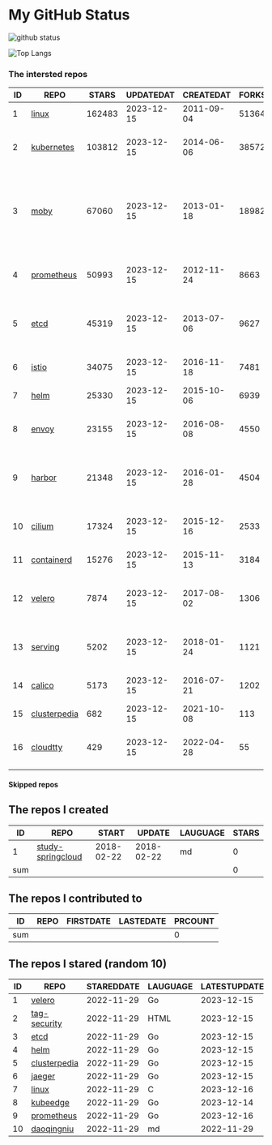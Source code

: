 # My GitHub Status

<img src="https://github-readme-stats-1.yihong0618.vercel.app/api?username=daoqingniu&show_icons=true&&&hide_title=true&count_private=true" alt="github status" />

![Top Langs](https://github-readme-stats-1.yihong0618.vercel.app/api/top-langs/?username=daoqingniu&layout=compact)

<!--START_SECTION:github_repos-->
### The intersted repos
| ID |                              REPO                               | STARS  | UPDATEDAT  | CREATEDAT  | FORKSCOUNT |                                                DESCRIPTIONS                                                |
|----|-----------------------------------------------------------------|--------|------------|------------|------------|------------------------------------------------------------------------------------------------------------|
|  1 | [linux](https://github.com/torvalds/linux)                      | 162483 | 2023-12-15 | 2011-09-04 |      51364 | Linux kernel source tree                                                                                   |
|  2 | [kubernetes](https://github.com/kubernetes/kubernetes)          | 103812 | 2023-12-15 | 2014-06-06 |      38572 | Production-Grade Container Scheduling and Management                                                       |
|  3 | [moby](https://github.com/moby/moby)                            |  67060 | 2023-12-15 | 2013-01-18 |      18982 | The Moby Project - a collaborative project for the container ecosystem to assemble container-based systems |
|  4 | [prometheus](https://github.com/prometheus/prometheus)          |  50993 | 2023-12-15 | 2012-11-24 |       8663 | The Prometheus monitoring system and time series database.                                                 |
|  5 | [etcd](https://github.com/etcd-io/etcd)                         |  45319 | 2023-12-15 | 2013-07-06 |       9627 | Distributed reliable key-value store for the most critical data of a distributed system                    |
|  6 | [istio](https://github.com/istio/istio)                         |  34075 | 2023-12-15 | 2016-11-18 |       7481 | Connect, secure, control, and observe services.                                                            |
|  7 | [helm](https://github.com/helm/helm)                            |  25330 | 2023-12-15 | 2015-10-06 |       6939 | The Kubernetes Package Manager                                                                             |
|  8 | [envoy](https://github.com/envoyproxy/envoy)                    |  23155 | 2023-12-15 | 2016-08-08 |       4550 | Cloud-native high-performance edge/middle/service proxy                                                    |
|  9 | [harbor](https://github.com/goharbor/harbor)                    |  21348 | 2023-12-15 | 2016-01-28 |       4504 | An open source trusted cloud native registry project that stores, signs, and scans content.                |
| 10 | [cilium](https://github.com/cilium/cilium)                      |  17324 | 2023-12-15 | 2015-12-16 |       2533 | eBPF-based Networking, Security, and Observability                                                         |
| 11 | [containerd](https://github.com/containerd/containerd)          |  15276 | 2023-12-15 | 2015-11-13 |       3184 | An open and reliable container runtime                                                                     |
| 12 | [velero](https://github.com/vmware-tanzu/velero)                |   7874 | 2023-12-15 | 2017-08-02 |       1306 | Backup and migrate Kubernetes applications and their persistent volumes                                    |
| 13 | [serving](https://github.com/knative/serving)                   |   5202 | 2023-12-15 | 2018-01-24 |       1121 | Kubernetes-based, scale-to-zero, request-driven compute                                                    |
| 14 | [calico](https://github.com/projectcalico/calico)               |   5173 | 2023-12-15 | 2016-07-21 |       1202 | Cloud native networking and network security                                                               |
| 15 | [clusterpedia](https://github.com/clusterpedia-io/clusterpedia) |    682 | 2023-12-15 | 2021-10-08 |        113 | The Encyclopedia of Kubernetes clusters                                                                    |
| 16 | [cloudtty](https://github.com/cloudtty/cloudtty)                |    429 | 2023-12-15 | 2022-04-28 |         55 | A Friendly Kubernetes CloudShell (Web Terminal) !                                                          |



#### Skipped repos
<!--END_SECTION:github_repos-->

<!--START_SECTION:my_github-->
## The repos I created
| ID  |                                 REPO                                 |   START    |   UPDATE   | LAUGUAGE | STARS |
|-----|----------------------------------------------------------------------|------------|------------|----------|-------|
|   1 | [study-springcloud](https://github.com/daoqingniu/study-springcloud) | 2018-02-22 | 2018-02-22 | md       |     0 |
| sum |                                                                      |            |            |          |     0 |

## The repos I contributed to
| ID  | REPO | FIRSTDATE | LASTEDATE | PRCOUNT |
|-----|------|-----------|-----------|---------|
| sum |      |           |           |       0 |

## The repos I stared (random 10)
| ID |                              REPO                               | STAREDDATE | LAUGUAGE | LATESTUPDATE |
|----|-----------------------------------------------------------------|------------|----------|--------------|
|  1 | [velero](https://github.com/vmware-tanzu/velero)                | 2022-11-29 | Go       | 2023-12-15   |
|  2 | [tag-security](https://github.com/cncf/tag-security)            | 2022-11-29 | HTML     | 2023-12-15   |
|  3 | [etcd](https://github.com/etcd-io/etcd)                         | 2022-11-29 | Go       | 2023-12-15   |
|  4 | [helm](https://github.com/helm/helm)                            | 2022-11-29 | Go       | 2023-12-15   |
|  5 | [clusterpedia](https://github.com/clusterpedia-io/clusterpedia) | 2022-11-29 | Go       | 2023-12-15   |
|  6 | [jaeger](https://github.com/jaegertracing/jaeger)               | 2022-11-29 | Go       | 2023-12-15   |
|  7 | [linux](https://github.com/torvalds/linux)                      | 2022-11-29 | C        | 2023-12-16   |
|  8 | [kubeedge](https://github.com/kubeedge/kubeedge)                | 2022-11-29 | Go       | 2023-12-14   |
|  9 | [prometheus](https://github.com/prometheus/prometheus)          | 2022-11-29 | Go       | 2023-12-16   |
| 10 | [daoqingniu](https://github.com/daoqingniu/daoqingniu)          | 2022-11-29 | md       | 2022-11-29   |

<!--END_SECTION:my_github-->
